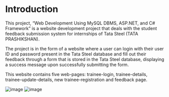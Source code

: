 # Introduction
This project, “Web Development Using MySQL DBMS, ASP.NET, and C# Framework” is a website development project that deals with the student feedback submission system for internships of Tata Steel (TATA PRASHIKSHAN). 

The project is in the form of a website where a user can login with their user ID and password present in the Tata Steel database and fill out their feedback through a form that is stored in the Tata Steel database, displaying a success message upon successfully submitting the form. 

This website  contains five web-pages: trainee-login, trainee-details, trainee-update-details, new trainee-registration and feedback page.

![image](https://github.com/sneha4948/TATA_Feedback_Website_SNTI/assets/80635271/e4882400-2f8d-409c-9610-911f3d0d665d)
![image](https://github.com/sneha4948/TATA_Feedback_Website_SNTI/assets/80635271/be47f611-b41a-4151-8055-befa0cc65f31)

